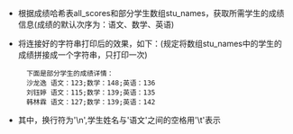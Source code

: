 - 根据成绩哈希表all\_scores和部分学生数组stu\_names，获取所需学生的成绩信息(成绩的默认次序为：语文、数学、英语)
- 将连接好的字符串打印后的效果，如下：(规定将数组stu\_names中的学生的成绩拼接成一个字符串，只打印一次)

        下面是部分学生的成绩详情：
        沙龙逸	语文：123;数学：148;英语：136
        刘钰婷	语文：115;数学：139;英语：135
        韩林霖	语文：127;数学：139;英语：142

- 其中，换行符为'\n',学生姓名与'语文'之间的空格用'\t'表示